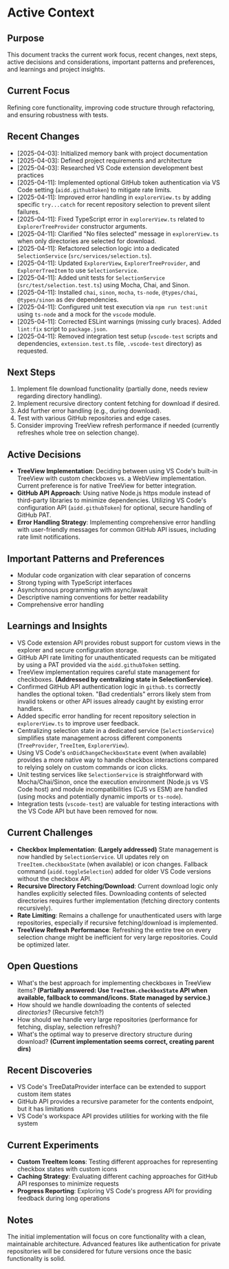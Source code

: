 # Active Context

## Purpose

This document tracks the current work focus, recent changes, next steps, active decisions and considerations, important patterns and preferences, and learnings and project insights.

## Current Focus

Refining core functionality, improving code structure through refactoring, and ensuring robustness with tests.

## Recent Changes

- [2025-04-03]: Initialized memory bank with project documentation
- [2025-04-03]: Defined project requirements and architecture
- [2025-04-03]: Researched VS Code extension development best practices
- [2025-04-11]: Implemented optional GitHub token authentication via VS Code setting (`aidd.githubToken`) to mitigate rate limits.
- [2025-04-11]: Improved error handling in `explorerView.ts` by adding specific `try...catch` for recent repository selection to prevent silent failures.
- [2025-04-11]: Fixed TypeScript error in `explorerView.ts` related to `ExplorerTreeProvider` constructor arguments.
- [2025-04-11]: Clarified "No files selected" message in `explorerView.ts` when only directories are selected for download.
- [2025-04-11]: Refactored selection logic into a dedicated `SelectionService` (`src/services/selection.ts`).
- [2025-04-11]: Updated `ExplorerView`, `ExplorerTreeProvider`, and `ExplorerTreeItem` to use `SelectionService`.
- [2025-04-11]: Added unit tests for `SelectionService` (`src/test/selection.test.ts`) using Mocha, Chai, and Sinon.
- [2025-04-11]: Installed `chai`, `sinon`, `mocha`, `ts-node`, `@types/chai`, `@types/sinon` as dev dependencies.
- [2025-04-11]: Configured unit test execution via `npm run test:unit` using `ts-node` and a mock for the `vscode` module.
- [2025-04-11]: Corrected ESLint warnings (missing curly braces). Added `lint:fix` script to `package.json`.
- [2025-04-11]: Removed integration test setup (`vscode-test` scripts and dependencies, `extension.test.ts` file, `.vscode-test` directory) as requested.

## Next Steps

1. Implement file download functionality (partially done, needs review regarding directory handling).
2. Implement recursive directory content fetching for download if desired.
3. Add further error handling (e.g., during download).
4. Test with various GitHub repositories and edge cases.
5. Consider improving TreeView refresh performance if needed (currently refreshes whole tree on selection change).

## Active Decisions

- **TreeView Implementation**: Deciding between using VS Code's built-in TreeView with custom checkboxes vs. a WebView implementation. Current preference is for native TreeView for better integration.
- **GitHub API Approach**: Using native Node.js https module instead of third-party libraries to minimize dependencies. Utilizing VS Code's configuration API (`aidd.githubToken`) for optional, secure handling of GitHub PAT.
- **Error Handling Strategy**: Implementing comprehensive error handling with user-friendly messages for common GitHub API issues, including rate limit notifications.

## Important Patterns and Preferences

- Modular code organization with clear separation of concerns
- Strong typing with TypeScript interfaces
- Asynchronous programming with async/await
- Descriptive naming conventions for better readability
- Comprehensive error handling

## Learnings and Insights

- VS Code extension API provides robust support for custom views in the explorer and secure configuration storage.
- GitHub API rate limiting for unauthenticated requests can be mitigated by using a PAT provided via the `aidd.githubToken` setting.
- TreeView implementation requires careful state management for checkboxes. **(Addressed by centralizing state in SelectionService)**.
- Confirmed GitHub API authentication logic in `github.ts` correctly handles the optional token. "Bad credentials" errors likely stem from invalid tokens or other API issues already caught by existing error handlers.
- Added specific error handling for recent repository selection in `explorerView.ts` to improve user feedback.
- Centralizing selection state in a dedicated service (`SelectionService`) simplifies state management across different components (`TreeProvider`, `TreeItem`, `ExplorerView`).
- Using VS Code's `onDidChangeCheckboxState` event (when available) provides a more native way to handle checkbox interactions compared to relying solely on custom commands or icon clicks.
- Unit testing services like `SelectionService` is straightforward with Mocha/Chai/Sinon, once the execution environment (Node.js vs VS Code host) and module incompatibilities (CJS vs ESM) are handled (using mocks and potentially dynamic imports or `ts-node`).
- Integration tests (`vscode-test`) are valuable for testing interactions with the VS Code API but have been removed for now.

## Current Challenges

- **Checkbox Implementation**: **(Largely addressed)** State management is now handled by `SelectionService`. UI updates rely on `TreeItem.checkboxState` (when available) or icon changes. Fallback command (`aidd.toggleSelection`) added for older VS Code versions without the checkbox API.
- **Recursive Directory Fetching/Download**: Current download logic only handles explicitly selected files. Downloading contents of selected directories requires further implementation (fetching directory contents recursively).
- **Rate Limiting**: Remains a challenge for unauthenticated users with large repositories, especially if recursive fetching/download is implemented.
- **TreeView Refresh Performance**: Refreshing the entire tree on every selection change might be inefficient for very large repositories. Could be optimized later.

## Open Questions

- What's the best approach for implementing checkboxes in TreeView items? **(Partially answered: Use `TreeItem.checkboxState` API when available, fallback to command/icons. State managed by service.)**
- How should we handle downloading the contents of selected *directories*? (Recursive fetch?)
- How should we handle very large repositories (performance for fetching, display, selection refresh)?
- What's the optimal way to preserve directory structure during download? **(Current implementation seems correct, creating parent dirs)**

## Recent Discoveries

- VS Code's TreeDataProvider interface can be extended to support custom item states
- GitHub API provides a recursive parameter for the contents endpoint, but it has limitations
- VS Code's workspace API provides utilities for working with the file system

## Current Experiments

- **Custom TreeItem Icons**: Testing different approaches for representing checkbox states with custom icons
- **Caching Strategy**: Evaluating different caching approaches for GitHub API responses to minimize requests
- **Progress Reporting**: Exploring VS Code's progress API for providing feedback during long operations

## Notes

The initial implementation will focus on core functionality with a clean, maintainable architecture. Advanced features like authentication for private repositories will be considered for future versions once the basic functionality is solid.
